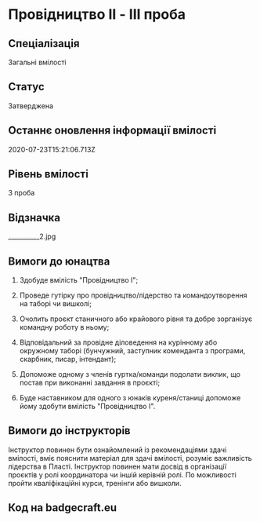 # Провідництво II - ІІІ проба

## Спеціалізація

Загальні вмілості

## Статус

Затверджена

## Останнє оновлення інформації вмілості

2020-07-23T15:21:06.713Z

## Рівень вмілості

3 проба

## Відзначка

__________2.jpg

## Вимоги до юнацтва

<ol><li><p>Здобуде вмілість "Провідництво I";</p></li><li><p>Проведе гутірку про провідництво/лідерство та командоутворення на таборі чи вишколі;</p></li><li><p>Очолить проєкт станичного або крайового рівня та добре зорганізує командну роботу в ньому;</p></li><li><p>Відповідальний за провідне діловедення на курінному або окружному таборі (бунчужний, заступник коменданта з програми, скарбник, писар, інтендант);</p></li><li><p>Допоможе одному з членів гуртка/команди подолати виклик, що постав при виконанні завдання в проєкті;</p></li><li><p>Буде наставником для одного з юнаків куреня/станиці допоможе йому здобути вмілість "Провідництво І".</p></li></ol>

## Вимоги до інструкторів

Інструктор повинен бути ознайомлений із рекомендаціями здачі вмілості, вміє пояснити матеріал для здачі вмілості, розуміє важливість лідерства в Пласті. Інструктор повинен мати досвід в організації проєктів у ролі координатора чи іншій керівній ролі. По можливості пройти кваліфікаційні курси, тренінги або вишколи.

## Код на badgecraft.eu

